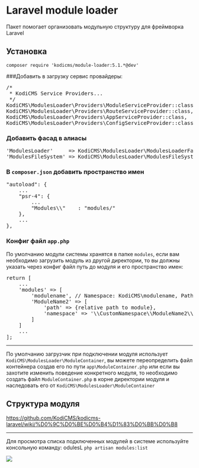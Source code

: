 # Laravel module loader

Пакет помогает организовать модульную структуру для фреймворка Laravel

## Установка

`composer require 'kodicms/module-loader:5.1.*@dev'`

###Добавить в загрузку сервис провайдеры:
<pre>
/*
 * KodiCMS Service Providers...
 */
KodiCMS\ModulesLoader\Providers\ModuleServiceProvider::class,
KodiCMS\ModulesLoader\Providers\RouteServiceProvider::class,
KodiCMS\ModulesLoader\Providers\AppServiceProvider::class,
KodiCMS\ModulesLoader\Providers\ConfigServiceProvider::class,
</pre>

### Добавить фасад в алиасы

<pre>
'ModulesLoader'     => KodiCMS\ModulesLoader\ModulesLoaderFacade::class,
'ModulesFileSystem' => KodiCMS\ModulesLoader\ModulesFileSystemFacade::class,
</pre>


### В `composer.json` добавить пространство имен
<pre>
"autoload": {
	...
	"psr-4": {
		...
		"Modules\\"    : "modules/"
	},
	...
},
</pre>

### Конфиг файл `app.php`
По умолчанию модули системы хранятся в папке `modules`, если вам необходимо загрузить модуль из другой директории, то вы должны указать через конфиг файл путь до модуля и его пространство имен:

<pre>
return [
	...
    'modules' => [
    	'modulename', // Namespace: KodiCMS\modulename, Path baseDir/modules/modulename
    	'ModuleName2' => [
    		'path' => {relative path to module},
    		'namespace' => '\\CustomNamespace\\ModuleName2\\'
    	]
    ]
    ...
];
</pre>

----------

По умолчанию загрузчик при подключении модуля использует `KodiCMS\ModulesLoader\ModuleContainer`, вы можете переопределить файл контейнера создав его по пути `app\ModuleContainer.php` или если вы захотите изменить поведение конкретного модуля, то необходимо создать файл `ModuleContainer.php` в корне директории модуля и наследовать его от `KodiCMS\ModulesLoader\ModuleContainer`

## Структура модуля
https://github.com/KodiCMS/kodicms-laravel/wiki/%D0%9C%D0%BE%D0%B4%D1%83%D0%BB%D0%B8

----------

Для просмотра списка подключенных модулей в системе используйте консольную команду:
odulesL
`php artisan modules:list`

![](https://dl.dropboxusercontent.com/u/1110641/kodicms-wiki/mist.png)